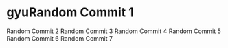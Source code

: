 # gyuRandom Commit 1
Random Commit 2
Random Commit 3
Random Commit 4
Random Commit 5
Random Commit 6
Random Commit 7
